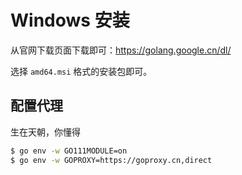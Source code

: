 # Windows 安装

从官网下载页面下载即可：https://golang.google.cn/dl/

选择 `amd64.msi` 格式的安装包即可。

## 配置代理

生在天朝，你懂得

```bash
$ go env -w GO111MODULE=on
$ go env -w GOPROXY=https://goproxy.cn,direct
```